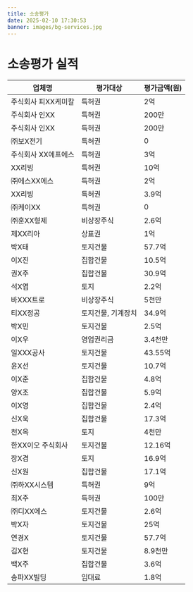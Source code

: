```yaml
---
title: 소송평가
date: 2025-02-10 17:30:53
banner: images/bg-services.jpg
---
```


# 소송평가 실적

<table>
  <thead>
    <tr>
      <th>업체명</th>
      <th>평가대상</th>
      <th>평가금액(원)</th>
    </tr>
  </thead>
  <tbody>
    <tr>
      <td>주식회사 피XX케미칼</td>
      <td>특허권</td>
      <td>2억</td>
    </tr>
    <tr>
      <td>주식회사 인XX</td>
      <td>특허권</td>
      <td>200만</td>
    </tr>
    <tr>
      <td>주식회사 인XX</td>
      <td>특허권</td>
      <td>200만</td>
    </tr>
    <tr>
      <td>㈜보X전기</td>
      <td>특허권</td>
      <td>0</td>
    </tr>
    <tr>
      <td>주식회사 XX에프에스</td>
      <td>특허권</td>
      <td>3억</td>
    </tr>
    <tr>
      <td>XX리빙</td>
      <td>특허권</td>
      <td>10억</td>
    </tr>
    <tr>
      <td>㈜에스XX에스</td>
      <td>특허권</td>
      <td>2억</td>
    </tr>
    <tr>
      <td>XX리빙</td>
      <td>특허권</td>
      <td>3.9억</td>
    </tr>
    <tr>
      <td>㈜케이XX</td>
      <td>특허권</td>
      <td>0</td>
    </tr>
    <tr>
      <td>㈜훈XX형제</td>
      <td>비상장주식</td>
      <td>2.6억</td>
    </tr>
    <tr>
      <td>제XX리아</td>
      <td>상표권</td>
      <td>1억</td>
    </tr>
    <tr>
      <td>박X태</td>
      <td>토지건물</td>
      <td>57.7억</td>
    </tr>
    <tr>
      <td>이X진</td>
      <td>집합건물</td>
      <td>10.5억</td>
    </tr>
    <tr>
      <td>권X주</td>
      <td>집합건물</td>
      <td>30.9억</td>
    </tr>
    <tr>
      <td>석X엽</td>
      <td>토지</td>
      <td>2.2억</td>
    </tr>
    <tr>
      <td>바XXX트로</td>
      <td>비상장주식</td>
      <td>5천만</td>
    </tr>
    <tr>
      <td>티XX정공</td>
      <td>토지건물, 기계장치</td>
      <td>34.9억</td>
    </tr>
    <tr>
      <td>박X민</td>
      <td>토지건물</td>
      <td>2.5억</td>
    </tr>
    <tr>
      <td>이X우</td>
      <td>영업권리금</td>
      <td>3.4천만</td>
    </tr>
    <tr>
      <td>일XXX공사</td>
      <td>토지건물</td>
      <td>43.55억</td>
    </tr>
    <tr>
      <td>윤X선</td>
      <td>토지건물</td>
      <td>10.7억</td>
    </tr>
    <tr>
      <td>이X준</td>
      <td>집합건물</td>
      <td>4.8억</td>
    </tr>
    <tr>
      <td>양X조</td>
      <td>집합건물</td>
      <td>5.9억</td>
    </tr>
    <tr>
      <td>이X영</td>
      <td>집합건물</td>
      <td>2.4억</td>
    </tr>
    <tr>
      <td>신X욱</td>
      <td>집합건물</td>
      <td>17.3억</td>
    </tr>
    <tr>
      <td>천X옥</td>
      <td> 토지</td>
      <td>4천만</td>
    </tr>
    <tr>
      <td>한XX이오 주식회사</td>
      <td>토지건물</td>
      <td>12.16억</td>
    </tr>
    <tr>
      <td>장X겸</td>
      <td>토지</td>
      <td>16.9억</td>
    </tr>
    <tr>
      <td>신X원</td>
      <td>집합건물</td>
      <td>17.1억</td>
    </tr>
    <tr>
      <td>㈜하XX시스템</td>
      <td>특허권</td>
      <td>9억</td>
    </tr>
    <tr>
      <td>최X주</td>
      <td>특허권</td>
      <td>100만</td>
    </tr>
    <tr>
      <td>㈜디XX에스</td>
      <td>토지건물</td>
      <td>2.6억</td>
    </tr>
    <tr>
      <td>박X자</td>
      <td>토지건물</td>
      <td>25억</td>
    </tr>
    <tr>
      <td>연경X</td>
      <td>토지건물</td>
      <td>57.7억</td>
    </tr>
    <tr>
      <td>김X현</td>
      <td>토지건물</td>
      <td>8.9천만</td>
    </tr>
    <tr>
      <td>백X주</td>
      <td>집합건물</td>
      <td>3.6억</td>
    </tr>
    <tr>
      <td>송파XX빌딩</td>
      <td>임대료</td>
      <td>1.8억</td>
    </tr>
  </tbody>
</table>